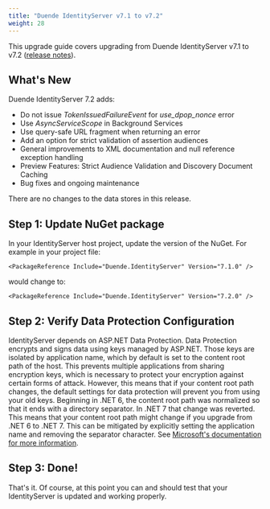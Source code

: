 ```yaml
---
title: "Duende IdentityServer v7.1 to v7.2"
weight: 28
---
```


This upgrade guide covers upgrading from Duende IdentityServer v7.1 to v7.2 ([release notes](https://github.com/DuendeSoftware/IdentityServer/releases/tag/7.2.0)).

## What's New
Duende IdentityServer 7.2 adds:
- Do not issue *TokenIssuedFailureEvent* for *use_dpop_nonce* error
- Use *AsyncServiceScope* in Background Services
- Use query-safe URL fragment when returning an error
- Add an option for strict validation of assertion audiences
- General improvements to XML documentation and null reference exception handling
- Preview Features: Strict Audience Validation and Discovery Document Caching
- Bug fixes and ongoing maintenance

There are no changes to the data stores in this release.

## Step 1: Update NuGet package

In your IdentityServer host project, update the version of the NuGet.
For example in your project file:

```
<PackageReference Include="Duende.IdentityServer" Version="7.1.0" />
```

would change to:

```
<PackageReference Include="Duende.IdentityServer" Version="7.2.0" />
```

## Step 2: Verify Data Protection Configuration
IdentityServer depends on ASP.NET Data Protection. Data Protection encrypts and signs data using keys managed by ASP.NET. Those keys are isolated by application name, which by default is set to the content root path of the host. This prevents multiple applications from sharing encryption keys, which is necessary to protect your encryption against certain forms of attack. However, this means that if your content root path changes, the default settings for data protection will prevent you from using your old keys. Beginning in .NET 6, the content root path was normalized so that it ends with a directory separator. In .NET 7 that change was reverted. This means that your content root path might change if you upgrade from .NET 6 to .NET 7. This can be mitigated by explicitly setting the application name and removing the separator character. See [Microsoft's documentation for more information](https://learn.microsoft.com/en-us/aspnet/core/security/data-protection/configuration/overview?view=aspnetcore-7.0#setapplicationname).

## Step 3: Done!

That's it. Of course, at this point you can and should test that your IdentityServer is updated and working properly.
